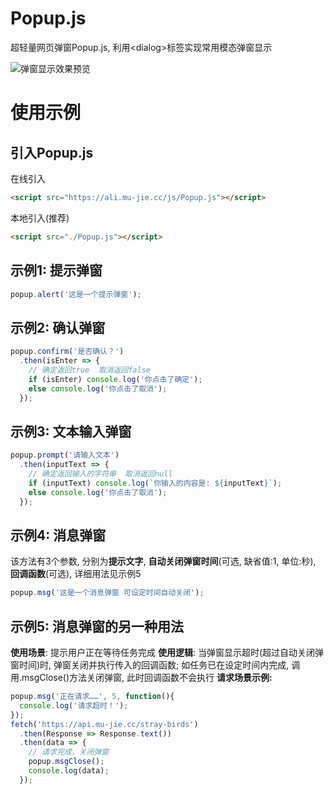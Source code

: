 # Popup.js
超轻量网页弹窗Popup.js, 利用&lt;dialog>标签实现常用模态弹窗显示

![弹窗显示效果预览](https://ali.mu-jie.cc/img/popup-preview.png)

# 使用示例

## 引入Popup.js
在线引入
```html
<script src="https://ali.mu-jie.cc/js/Popup.js"></script>
```

本地引入(推荐)
```html
<script src="./Popup.js"></script>
```

## 示例1: 提示弹窗
```js
popup.alert('这是一个提示弹窗');
```

## 示例2: 确认弹窗
```js
popup.confirm('是否确认？')
  .then(isEnter => {
    // 确定返回true  取消返回false
    if (isEnter) console.log('你点击了确定');
    else console.log('你点击了取消');
  });
```

## 示例3: 文本输入弹窗
```js
popup.prompt('请输入文本')
  .then(inputText => {
    // 确定返回输入的字符串  取消返回null
    if (inputText) console.log(`你输入的内容是: ${inputText}`);
    else console.log('你点击了取消');
  });
```

## 示例4: 消息弹窗
该方法有3个参数, 分别为**提示文字**, **自动关闭弹窗时间**(可选, 缺省值:1, 单位:秒), **回调函数**(可选), 详细用法见示例5
```js
popup.msg('这是一个消息弹窗 可设定时间自动关闭');
```

## 示例5: 消息弹窗的另一种用法
**使用场景**: 提示用户正在等待任务完成
**使用逻辑**: 当弹窗显示超时(超过自动关闭弹窗时间)时, 弹窗关闭并执行传入的回调函数; 如任务已在设定时间内完成, 调用.msgClose()方法关闭弹窗, 此时回调函数不会执行
**请求场景示例:**
```js
popup.msg('正在请求……', 5, function(){
  console.log('请求超时！');
});
fetch('https://api.mu-jie.cc/stray-birds')
  .then(Response => Response.text())
  .then(data => {
    // 请求完成，关闭弹窗
    popup.msgClose();
    console.log(data);
  });
```